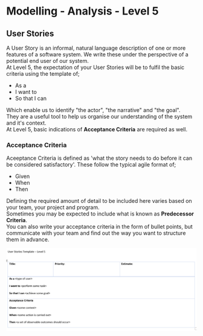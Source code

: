 # Modelling - Analysis - Level 5

## User Stories

A User Story is an informal, natural language description of one or more features of a software system. We write these under the perspective of a potential end user of our system.  
At Level 5, the expectation of your User Stories will be to fulfil the basic criteria using the template of;

* As a
* I want to
* So that I can

Which enable us to identify "the actor", "the narrative" and "the goal".  
They are a useful tool to help us organise our understanding of the system and it's context.  
At Level 5, basic indications of **Acceptance Criteria** are required as well.

### Acceptance Criteria

Aceeptance Criteria is defined as 'what the story needs to do before it can be considered satisfactory'.
These follow the typical agile format of;

* Given
* When
* Then

Defining the required amount of detail to be included here varies based on your team, your project and program.  
Sometimes you may be expected to include what is known as **Predecessor Criteria**.  
You can also write your acceptance criteria in the form of bullet points, but communicate with your team and find out the way you want to structure them in advance.

![](Level_5_UserStoryTemplate.PNG)
